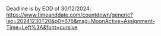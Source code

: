 Deadline is by EOD of 30/12/2024:
https://www.timeanddate.com/countdown/generic?iso=20241230T20&p0=676&msg=MoonActive+Assignment-Time+Left%3A&font=cursive
